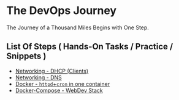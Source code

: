 # The DevOps Journey

The Journey of a Thousand Miles Begins with One Step.

## List Of Steps ( Hands-On Tasks / Practice / Snippets )
* [Networking - DHCP (Clients)](001-Networking-DHCP)
* [Networking - DNS](002-Networking-DNS)
* [Docker - `httpd`+`cron` in one container](003-Docker-Cron-n-Apache)
* [Docker-Compose - WebDev Stack](004-Docker-Compose)
